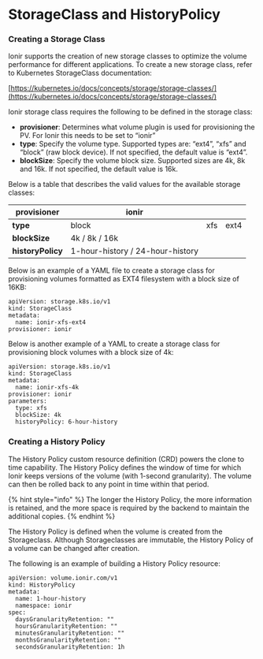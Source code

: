 # StorageClass and HistoryPolicy

### Creating a Storage Class

Ionir supports the creation of new storage classes to optimize the volume performance for different applications. To create a new storage class, refer to Kubernetes StorageClass documentation:

[https://kubernetes.io/docs/concepts/storage/storage-classes/](https://kubernetes.io/docs/concepts/storage/storage-classes/)

Ionir storage class requires the following to be defined in the storage class:

* **provisioner**: Determines what volume plugin is used for provisioning the PV. For Ionir this needs to be set to “ionir”
* **type**: Specify the volume type. Supported types are: “ext4”, “xfs” and “block” (raw block device). If not specified, the default value is “ext4”.
* **blockSize**: Specify the volume block size. Supported sizes are 4k, 8k and 16k. If not specified, the default value is 16k.

Below is a table that describes the valid values for the available storage classes:

| **provisioner**   | ionir                            |     |      |
| ----------------- | -------------------------------- | --- | ---- |
| **type**          | block                            | xfs | ext4 |
| **blockSize**     | 4k / 8k / 16k                    |     |      |
| **historyPolicy** | 1-hour-history / 24-hour-history |     |      |

Below is an example of a YAML file to create a storage class for provisioning volumes formatted as EXT4 filesystem with a block size of 16KB:

```
apiVersion: storage.k8s.io/v1
kind: StorageClass
metadata:
  name: ionir-xfs-ext4
provisioner: ionir
```

Below is another example of a YAML to create a storage class for provisioning block volumes with a block size of 4k:

```
apiVersion: storage.k8s.io/v1
kind: StorageClass
metadata:
  name: ionir-xfs-4k
provisioner: ionir
parameters:
  type: xfs
  blockSize: 4k
  historyPolicy: 6-hour-history
```

### Creating a History Policy

The History Policy custom resource definition (CRD) powers the clone to time capability. The History Policy defines the window of time for which Ionir keeps versions of the volume (with 1-second granularity). The volume can then be rolled back to any point in time within that period.

{% hint style="info" %}
The longer the History Policy, the more information is retained, and the more space is required by the backend to maintain the additional copies.
{% endhint %}

The History Policy is defined when the volume is created from the Storageclass. Although Storageclasses are immutable, the History Policy of a volume can be changed after creation.

The following is an example of building a History Policy resource:

```
apiVersion: volume.ionir.com/v1
kind: HistoryPolicy
metadata:
  name: 1-hour-history
  namespace: ionir
spec:
  daysGranularityRetention: ""
  hoursGranularityRetention: ""
  minutesGranularityRetention: ""
  monthsGranularityRetention: ""
  secondsGranularityRetention: 1h
```
